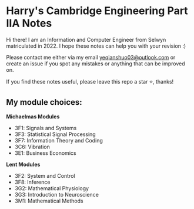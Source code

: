 # Harry's Cambridge Engineering Part IIA Notes
Hi there! I am an Information and Computer Engineer from Selwyn matriculated in 2022. I hope these notes can help you with your revision :)

Please contact me either via my email yeqianshuo03@outlook.com or create an issue if you spot any mistakes or anything that can be improved on.

If you find these notes useful, please leave this repo a star ⭐, thanks!


## My module choices:

**Michaelmas Modules**

- 3F1: Signals and Systems
- 3F3: Statistical Signal Processing
- 3F7: Information Theory and Coding
- 3C6: Vibration
- 3E1: Business Economics


**Lent Modules**
- 3F2: System and Control
- 3F8: Inference
- 3G2: Mathematical Physiology
- 3G3: Introduction to Neuroscience
- 3M1: Mathematical Methods

